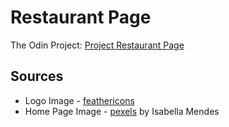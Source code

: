 # Restaurant Page
The Odin Project: [Project Restaurant Page](https://www.theodinproject.com/lessons/node-path-javascript-restaurant-page)


## Sources
* Logo Image - [feathericons](https://feathericons.com/)
* Home Page Image - [pexels](https://www.pexels.com/photo/four-assorted-liquor-bottles-340996/) by Isabella Mendes